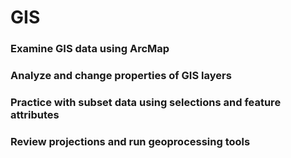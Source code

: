 # GIS

### Examine GIS data using ArcMap
### Analyze and change properties of GIS layers
### Practice with subset data using selections and feature attributes
### Review projections and run geoprocessing tools
